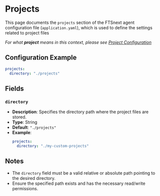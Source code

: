 # Projects <Badge type="tip" text="Clinical Domain Agent" /><Badge type="tip" text="Research Domain Agent" />

This page documents the `projects` section of the FTSnext agent configuration file
(`application.yaml`), which is used to define the settings related to project files

_For what **project** means in this context, please see [Project Configuration](../project)_

## Configuration Example

```yaml
projects:
  directory: "./projects"
```

## Fields

### `directory`

* **Description**: Specifies the directory path where the project files are stored.
* **Type**: String
* **Default**: `"./projects"`
* **Example**:
  ```yaml
  projects:
    directory: "./my-custom-projects"
  ```

## Notes

* The `directory` field must be a valid relative or absolute path pointing to the desired directory.
* Ensure the specified path exists and has the necessary read/write permissions.
